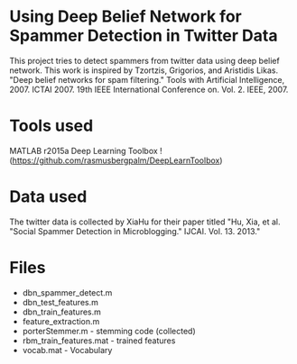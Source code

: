 # Using Deep Belief Network for Spammer Detection in Twitter Data

This project tries to detect spammers from twitter data using deep belief network. 
This work is inspired by Tzortzis, Grigorios, and Aristidis Likas. "Deep belief networks for spam filtering." Tools with Artificial Intelligence, 2007. ICTAI 2007. 19th IEEE International Conference on. Vol. 2. IEEE, 2007.

# Tools used

MATLAB r2015a
Deep Learning Toolbox !(https://github.com/rasmusbergpalm/DeepLearnToolbox)

# Data used

The twitter data is collected by XiaHu for their paper titled "Hu, Xia, et al. "Social Spammer Detection in Microblogging." IJCAI. Vol. 13. 2013."

# Files

* dbn_spammer_detect.m 
* dbn_test_features.m
* dbn_train_features.m
* feature_extraction.m
* porterStemmer.m - stemming code (collected)
* rbm_train_features.mat - trained features
* 	vocab.mat - Vocabulary






